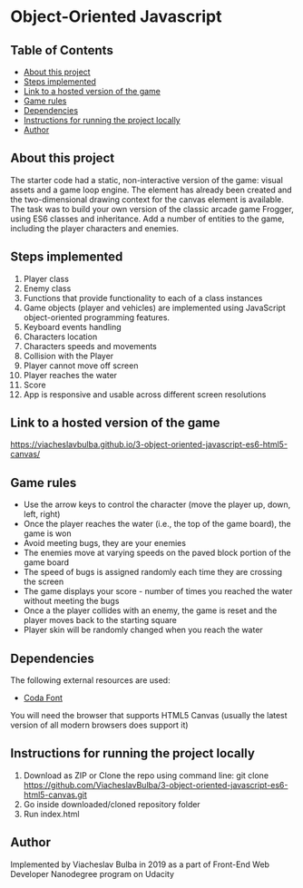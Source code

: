 # Object-Oriented Javascript

## Table of Contents

* [About this project](#about-this-project)
* [Steps implemented](#steps-implemented)
* [Link to a hosted version of the game](#link-to-a-hosted-version-of-the-game)
* [Game rules](#game-rules)
* [Dependencies](#dependencies)
* [Instructions for running the project locally](#instructions-for-running-the-project-locally)
* [Author](#author)

## About this project

The starter code had a static, non-interactive version of the game: visual assets and a game loop engine.
The <canvas> element has already been created and the two-dimensional drawing context for the canvas element is available.
The task was to build your own version of the classic arcade game Frogger, using ES6 classes and inheritance. Add a number of entities to the game, including the player characters and enemies.

## Steps implemented

1. Player class
2. Enemy class
3. Functions that provide functionality to each of a class instances
4. Game objects (player and vehicles) are implemented using JavaScript object-oriented programming features.
5. Keyboard events handling
6. Characters location
7. Characters speeds and movements
8. Collision with the Player
9. Player cannot move off screen
10. Player reaches the water
11. Score
12. App is responsive and usable across different screen resolutions

## Link to a hosted version of the game

https://viacheslavbulba.github.io/3-object-oriented-javascript-es6-html5-canvas/

## Game rules

* Use the arrow keys to control the character (move the player up, down, left, right)
* Once the player reaches the water (i.e., the top of the game board), the game is won
* Avoid meeting bugs, they are your enemies
* The enemies move at varying speeds on the paved block portion of the game board
* The speed of bugs is assigned randomly each time they are crossing the screen
* The game displays your score - number of times you reached the water without meeting the bugs
* Once a the player collides with an enemy, the game is reset and the player moves back to the starting square
* Player skin will be randomly changed when you reach the water

## Dependencies

The following external resources are used:

* [Coda Font](https://fonts.googleapis.com/css?family=Coda)

You will need the browser that supports HTML5 Canvas (usually the latest version of all modern browsers does support it)

## Instructions for running the project locally

1. Download as ZIP or Clone the repo using command line: git clone https://github.com/ViacheslavBulba/3-object-oriented-javascript-es6-html5-canvas.git
2. Go inside downloaded/cloned repository folder
3. Run index.html

## Author

Implemented by Viacheslav Bulba in 2019 as a part of Front-End Web Developer Nanodegree program on Udacity
